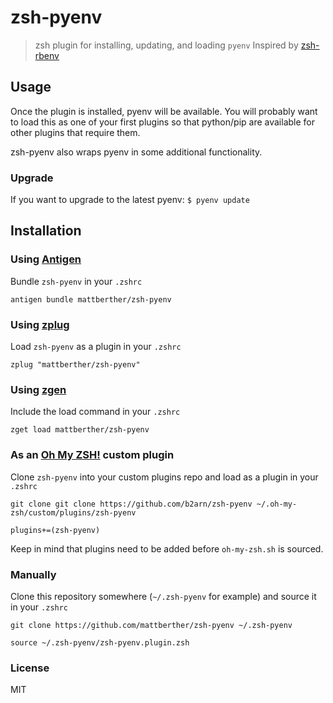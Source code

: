 # zsh-pyenv
> zsh plugin for installing, updating, and loading `pyenv`
> Inspired by [zsh-rbenv](https://github.com/cswl/zsh-rbenv)

## Usage
Once the plugin is installed, pyenv will be available. You will probably want to load this as one of your first plugins so that python/pip are available for other plugins that require them.

zsh-pyenv also wraps pyenv in some additional functionality.

### Upgrade
If you want to upgrade to the latest pyenv: `$ pyenv update`

## Installation

### Using [Antigen](https://github.com/zsh-users/antigen)
Bundle `zsh-pyenv` in your `.zshrc`

```
antigen bundle mattberther/zsh-pyenv
```

### Using [zplug](https://github.com/b4b4r07/zplug)
Load `zsh-pyenv` as a plugin in your `.zshrc`

```
zplug "mattberther/zsh-pyenv"
```

### Using [zgen](https://github.com/tarjoilija/zgen)
Include the load command in your `.zshrc`

```
zget load mattberther/zsh-pyenv
```

### As an [Oh My ZSH!](https://github.com/robbyrussell/oh-my-zsh) custom plugin
Clone `zsh-pyenv` into your custom plugins repo and load as a plugin in your `.zshrc`

```shell
git clone git clone https://github.com/b2arn/zsh-pyenv ~/.oh-my-zsh/custom/plugins/zsh-pyenv
```

```
plugins+=(zsh-pyenv)
```

Keep in mind that plugins need to be added before `oh-my-zsh.sh` is sourced.

### Manually
Clone this repository somewhere (`~/.zsh-pyenv` for example) and source it in your `.zshrc`

```shell
git clone https://github.com/mattberther/zsh-pyenv ~/.zsh-pyenv
```

```
source ~/.zsh-pyenv/zsh-pyenv.plugin.zsh
```

### License

MIT
